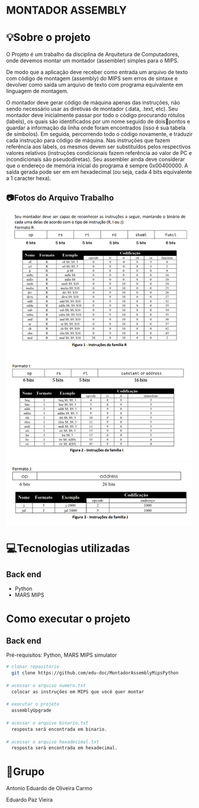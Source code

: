 # MONTADOR ASSEMBLY

# 💡Sobre o projeto

O Projeto é um trabalho da disciplina de Arquitetura de Computadores, onde devemos montar um montador (assembler) simples para o MIPS.

De modo que a aplicação deve receber como entrada um arquivo de texto com código de montagem (assembly) do MIPS sem erros de sintaxe 
e devolver como saída um arquivo de texto com programa equivalente em linguagem de montagem.

O montador deve gerar código de máquina apenas das instruções, não sendo necessário usar 
as diretivas de montador (.data, .text, etc). Seu montador deve inicialmente passar por todo o 
código procurando rótulos (labels), os quais são identificados por um nome seguido de doispontos e guardar a informação da linha onde foram encontrados (isso é sua tabela de 
símbolos). Em seguida, percorrendo todo o código novamente, e traduzir cada instrução para 
código de máquina. Nas instruções que fazem referência aos labels, os mesmos devem ser
substituídos pelos respectivos valores relativos (instruções condicionais fazem referência ao 
valor de PC e incondicionais são pseudodiretas). Seu assembler ainda deve considerar que o 
endereço de memória inicial do programa é sempre 0x00400000. A saída gerada pode ser em 
em hexadecimal (ou seja, cada 4 bits equivalente a 1 caracter hexa).

## 📷Fotos do Arquivo Trabalho
![Web 1](https://github.com/edu-doc/MontadorAssemblyMipsPython/blob/main/fotos/pg1.png)
![Web 1](https://github.com/edu-doc/MontadorAssemblyMipsPython/blob/main/fotos/pg2.png)
![Web 1](https://github.com/edu-doc/MontadorAssemblyMipsPython/blob/main/fotos/pg3.png)

# 💻Tecnologias utilizadas
## Back end
- Python
- MARS MIPS

# Como executar o projeto

## Back end
Pré-requisitos: Python,
                MARS MIPS simulator

```bash
# clonar repositório
  git clone https://github.com/edu-doc/MontadorAssemblyMipsPython

# acessar o arquivo numero.txt
  colocar as instruções em MIPS que você quer montar

# executar o projeto
  assemblyUpgrade

# acessar o arquivo binario.txt
  resposta será encontrada em binario.

# acessar o arquivo hexadecimal.txt
  resposta será encontrada em hexadecimal.
```

# 🐺Grupo

Antonio Eduardo de Oliveira Carmo

Eduardo Paz Vieira

